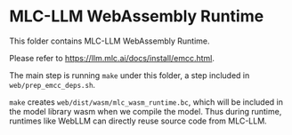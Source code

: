 <!--- Licensed to the Apache Software Foundation (ASF) under one -->
<!--- or more contributor license agreements.  See the NOTICE file -->
<!--- distributed with this work for additional information -->
<!--- regarding copyright ownership.  The ASF licenses this file -->
<!--- to you under the Apache License, Version 2.0 (the -->
<!--- "License"); you may not use this file except in compliance -->
<!--- with the License.  You may obtain a copy of the License at -->

<!---   http://www.apache.org/licenses/LICENSE-2.0 -->

<!--- Unless required by applicable law or agreed to in writing, -->
<!--- software distributed under the License is distributed on an -->
<!--- "AS IS" BASIS, WITHOUT WARRANTIES OR CONDITIONS OF ANY -->
<!--- KIND, either express or implied.  See the License for the -->
<!--- specific language governing permissions and limitations -->
<!--- under the License. -->

# MLC-LLM WebAssembly Runtime

This folder contains MLC-LLM WebAssembly Runtime.

Please refer to https://llm.mlc.ai/docs/install/emcc.html.

The main step is running `make` under this folder, a step included in `web/prep_emcc_deps.sh`.

`make` creates `web/dist/wasm/mlc_wasm_runtime.bc`, which will be included in the model library wasm
when we compile the model. Thus during runtime, runtimes like WebLLM can directly reuse source
code from MLC-LLM.
